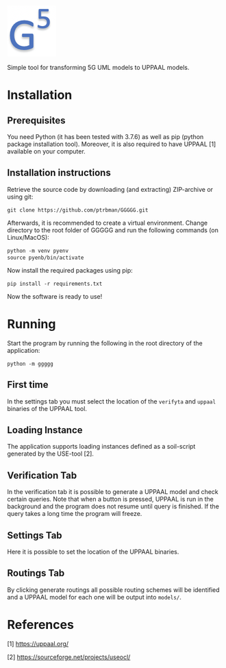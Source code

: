 ![GGGGG](https://raw.githubusercontent.com/ptrbman/ggggg/master/ggggg/resources/logo.png)

Simple tool for transforming 5G UML models to UPPAAL models.

# Installation 

## Prerequisites
You need Python (it has been tested with 3.7.6) as well as pip (python package installation tool). Moreover, it is also required to have UPPAAL [1] available on your computer.

## Installation instructions
Retrieve the source code by downloading (and extracting) ZIP-archive or using git:

```console
git clone https://github.com/ptrbman/GGGGG.git
```

Afterwards, it is recommended to create a virtual environment. Change directory to the root folder of GGGGG and run the following commands (on Linux/MacOS):

```console
python -m venv pyenv
source pyenb/bin/activate
```

Now install the required packages using pip:

```console
pip install -r requirements.txt
```

Now the software is ready to use!

# Running

Start the program by running the following in the root directory of the application:
```console
python -m ggggg
```

## First time
In the settings tab you must select the location of the `verifyta` and `uppaal` binaries of the UPPAAL tool.

## Loading Instance
The application supports loading instances defined as a soil-script generated by the USE-tool [2]. 

## Verification Tab
In the verification tab it is possible to generate a UPPAAL model and check certain queries. Note that when a button is pressed, UPPAAL is run in the background and the program does not resume until query is finished. If the query takes a long time the program will freeze.

## Settings Tab
Here it is possible to set the location of the UPPAAL binaries.

## Routings Tab
By clicking generate routings all possible routing schemes will be identified and a UPPAAL model for each one will be output into `models/`.

# References
[1] https://uppaal.org/

[2] https://sourceforge.net/projects/useocl/
